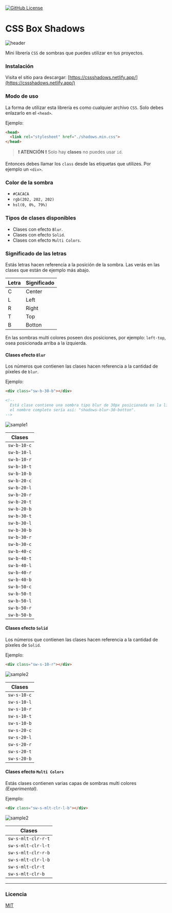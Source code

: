 [![GitHub License](https://img.shields.io/badge/license-MIT-blue.svg)](LICENSE)

# CSS Box Shadows

![header](./img/img.png)

Mini librería `CSS` de sombras que puedes utilizar en tus proyectos.

### Instalación
Visita el sitio para descargar: [https://cssshadows.netlify.app/](https://cssshadows.netlify.app/)

### Modo de uso

La forma de utilizar esta librería es como cualquier archivo `CSS`. Solo debes enlazarlo en el `<head>`.

Ejemplo:

```HTML
<head>
  <link rel="stylesheet" href="./shadows.min.css">
</head>
```

> **❗ ATENCIÓN ❗**
 Solo hay **clases** no puedes usar `id`.

Entonces debes llamar los `class` desde las etiquetas que utilizes.
Por ejemplo un `<div>`.

### Color de la sombra
- `#CACACA`
- `rgb(202, 202, 202)`
- `hsl(0, 0%, 79%)`

### Tipos de clases disponibles

- Clases con efecto `Blur`.
- Clases con efecto `Solid`.
- Clases con efecto `Multi Colors`.

### Significado de las letras
Estás letras hacen referencia a la posición de la sombra. Las verás en las clases que están de ejemplo más abajo.

| Letra | Significado |
| ----- | ----------- |
| C     | Center      |
| L     | Left        |
| R     | Right       |
| T     | Top         |
| B     | Botton      |

En las sombras multi colores poseen dos posiciones, por ejemplo: `left-top`, osea posicionada arriba a la izquierda.


#### Clases efecto `Blur`

Los números que contienen las clases hacen referencia a la cantidad de píxeles de `blur`.

Ejemplo:

```HTML
<div class="sw-b-30-b"></div>

<!--
  Está clase contiene una sombra tipo blur de 30px posicionada en la línea inferior del elemento,
  el nombre completo sería así: "shadows-blur-30-botton".
-->
```

![sample1](./img/botton-30.png)

| Clases      |
| ----------- |
| `sw-b-10-c` |
| `sw-b-10-l` |
| `sw-b-10-r` |
| `sw-b-10-t` |
| `sw-b-10-b` |
| `sw-b-20-c` |
| `sw-b-20-l` |
| `sw-b-20-r` |
| `sw-b-20-t` |
| `sw-b-20-b` |
| `sw-b-30-t` |
| `sw-b-30-l` |
| `sw-b-30-b` |
| `sw-b-30-r` |
| `sw-b-30-c` |
| `sw-b-40-c` |
| `sw-b-40-t` |
| `sw-b-40-l` |
| `sw-b-40-r` |
| `sw-b-40-b` |
| `sw-b-50-c` |
| `sw-b-50-t` |
| `sw-b-50-l` |
| `sw-b-50-r` |
| `sw-b-50-b` |

#### Clases efecto `Solid`

Los números que contienen las clases hacen referencia a la cantidad de píxeles de `Solid`.

Ejemplo:

```HTML
<div class="sw-s-10-r"></div>
```

![sample2](./img/solid.png)

| Clases      |
| ----------- |
| `sw-s-10-c` |
| `sw-s-10-l` |
| `sw-s-10-r` |
| `sw-s-10-t` |
| `sw-s-10-b` |
| `sw-s-20-c` |
| `sw-s-20-l` |
| `sw-s-20-r` |
| `sw-s-20-t` |
| `sw-s-20-b` |

#### Clases efecto `Multi Colors`

Estás clases contienen varias capas de sombras multi colores _(Experimental)_.

Ejemplo:

```HTML
<div class="sw-s-mlt-clr-l-b"></div>
```

![sample2](./img/multi-colors.png)

| Clases             |
| ------------------ |
| `sw-s-mlt-clr-r-t` |
| `sw-s-mlt-clr-l-t` |
| `sw-s-mlt-clr-r-b` |
| `sw-s-mlt-clr-l-b` |
| `sw-s-mlt-clr-t`   |
| `sw-s-mlt-clr-b`   |

---

### Licencia

[MIT](LICENSE)
